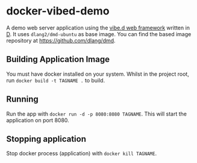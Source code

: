 # docker-vibed-demo

A demo web server application using the [vibe.d web framework](https://vibed.org) written in [D](https://dlang.org). It uses `dlang2/dmd-ubuntu` as base image. You can find the based image repository at https://github.com/dlang/dmd.


## Building Application Image
You must have docker installed on your system. Whilst in the project root, run `docker build -t TAGNAME .` to build. 

## Running
Run the app with `docker run -d -p 8080:8080 TAGNAME`. This will start the application on port 8080.

## Stopping application
Stop docker process (application) with `docker kill TAGNAME`.
